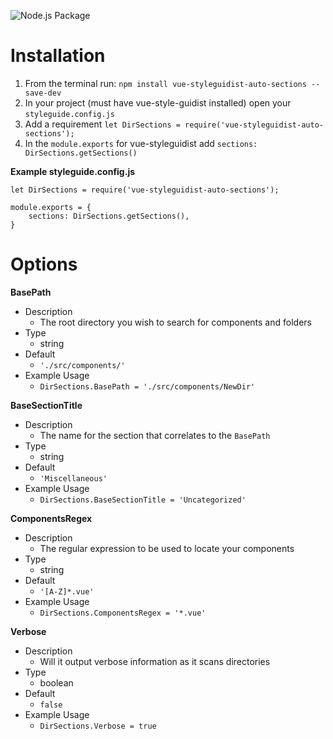 ![Node.js Package](https://github.com/pilotkid/vue-styleguidist-auto-sections/workflows/Node.js%20Package/badge.svg)
# Installation
1. From the terminal run: `npm install vue-styleguidist-auto-sections --save-dev`
2. In your project (must have vue-style-guidist installed) open your `styleguide.config.js`
3. Add a requirement `let DirSections = require('vue-styleguidist-auto-sections');`
4. In the `module.exports` for vue-styleguidist add `sections: DirSections.getSections()`

**Example styleguide.config.js**
```
let DirSections = require('vue-styleguidist-auto-sections');

module.exports = {
    sections: DirSections.getSections(),
}
```

# Options

**BasePath**  
- Description
  * The root directory you wish to search for components and folders
- Type
  * string
- Default 
  * `'./src/components/'`
- Example Usage
  * `DirSections.BasePath = './src/components/NewDir'`

**BaseSectionTitle**  
- Description
  * The name for the section that correlates to the `BasePath`
- Type
  * string
- Default 
  * `'Miscellaneous'`
- Example Usage
  * `DirSections.BaseSectionTitle = 'Uncategorized'`

**ComponentsRegex**  
- Description
  * The regular expression to be used to locate your components
- Type
  * string
- Default 
  * `'[A-Z]*.vue'`
- Example Usage
  * `DirSections.ComponentsRegex = '*.vue'`

**Verbose**  
- Description
  * Will it output verbose information as it scans directories
- Type
  * boolean
- Default 
  * `false`
- Example Usage
  * `DirSections.Verbose = true`
